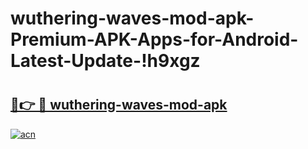 # wuthering-waves-mod-apk-Premium-APK-Apps-for-Android-Latest-Update-!h9xgz

# <h2><a href="https://mndlga.esa.edu.pl?title=wuthering-waves-mod-apk&ref=h9xgz">🔗👉 🔴 wuthering-waves-mod-apk</a></h2>

[![acn](https://github.com/user-attachments/assets/0f9c940e-d8b0-45ae-aac7-cd30a18b3e1c)](https://mndlga.esa.edu.pl?title=wuthering-waves-mod-apk&ref=h9xgz)

